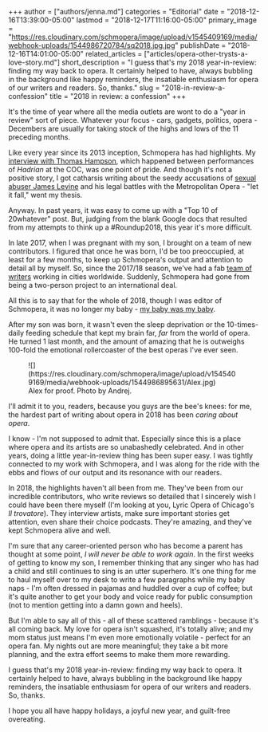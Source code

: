 +++
author = ["authors/jenna.md"]
categories = "Editorial"
date = "2018-12-16T13:39:00-05:00"
lastmod = "2018-12-17T11:16:00-05:00"
primary_image = "https://res.cloudinary.com/schmopera/image/upload/v1545409169/media/webhook-uploads/1544986720784/sq2018.jpg.jpg"
publishDate = "2018-12-16T14:01:00-05:00"
related_articles = ["articles/opera-other-trysts-a-love-story.md"]
short_description = "I guess that&#039;s my 2018 year-in-review: finding my way back to opera. It certainly helped to have, always bubbling in the background like happy reminders, the insatiable enthusiasm for opera of our writers and readers. So, thanks."
slug = "2018-in-review-a-confession"
title = "2018 in review: a confession"
+++

It's the time of year where all the media outlets are wont to do a "year in review" sort of piece. Whatever your focus - cars, gadgets, politics, opera - Decembers are usually for taking stock of the highs and lows of the 11 preceding months.

Like every year since its 2013 inception, Schmopera has had highlights. My [interview with Thomas Hampson](/talking-with-singers-thomas-hampson/), which happened between performances of *Hadrian* at the COC, was one point of pride. And though it's not a positive story, I got catharsis writing about the seedy accusations of [sexual abuser James Levine](/levines-ugly-exit-the-disposable-met/) and his legal battles with the Metropolitan Opera - "let it fall," went my thesis. 

Anyway. In past years, it was easy to come up with a "Top 10 of 20whatever" post. But, judging from the blank Google docs that resulted from my attempts to think up a #Roundup2018, this year it's more difficult.

In late 2017, when I was pregnant with my son, I brought on a team of new contributors.  I figured that once he was born, I'd be too preoccupied, at least for a few months, to keep up Schmopera's output and attention to detail all by myself. So, since the 2017/18 season, we've had a fab [team of writers](/authors/) working in cities worldwide. Suddenly, Schmopera had gone from being a two-person project to an international deal.

All this is to say that for the whole of 2018, though I was editor of Schmopera, it was no longer my baby - [my baby was my baby](/opera-other-trysts-a-love-story/). 

After my son was born, it wasn't even the sleep deprivation or the 10-times-daily feeding schedule that kept my brain far, *far* from the world of opera. He turned 1 last month, and the amount of amazing that he is outweighs 100-fold the emotional rollercoaster of the best operas I've ever seen. 

<figure data-type="image">
![](https://res.cloudinary.com/schmopera/image/upload/v1545409169/media/webhook-uploads/1544986895631/Alex.jpg)
<figcaption>Alex for proof. Photo by Andrej.</figcaption>
</figure>

I'll admit it to you, readers, because you guys are the bee's knees: for me, the hardest part of writing about opera in 2018 has been *caring about opera*. 

I know - I'm not supposed to admit that. Especially since this is a place where opera and its artists are so unabashedly celebrated. And in other years, doing a little year-in-review thing has been super easy. I was tightly connected to my work with Schmopera, and I was along for the ride with the ebbs and flows of our output and its resonance with our readers.

In 2018, the highlights haven't all been from me. They've been from our incredible contributors, who write reviews so detailed that I sincerely wish I could have been there myself (I'm looking at you, Lyric Opera of Chicago's *Il trovatore*). They interview artists, make sure important stories get attention, even share their choice podcasts. They're amazing, and they've kept Schmopera alive and well.

I'm sure that any career-oriented person who has become a parent has thought at some point, *I will never be able to work again*. In the first weeks of getting to know my son, I remember thinking that any singer who has had a child and still continues to sing is an utter superhero. It's one thing for me to haul myself over to my desk to write a few paragraphs while my baby naps - I'm often dressed in pajamas and huddled over a cup of coffee; but it's quite another to get your body and voice ready for public consumption (not to mention getting into a damn gown and heels).

But I'm able to say all of this - all of these scattered ramblings - because it's all coming back. My love for opera isn't squashed, it's totally alive; and my mom status just means I'm even more emotionally volatile - perfect for an opera fan. My nights out are more meaningful; they take a bit more planning, and the extra effort seems to make them more rewarding.

I guess that's my 2018 year-in-review: finding my way back to opera. It certainly helped to have, always bubbling in the background like happy reminders, the insatiable enthusiasm for opera of our writers and readers. So, thanks.

I hope you all have happy holidays, a joyful new year, and guilt-free overeating.
